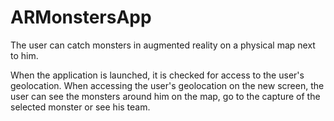 # ARMonstersApp
 The user can catch monsters in augmented reality on a physical map next to him.

When the application is launched, it is checked for access to the user's geolocation. When accessing the user's geolocation on the new screen, the user can see the monsters around him on the map, go to the capture of the selected monster or see his team.


